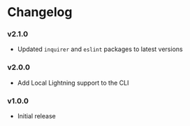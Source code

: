 # Changelog

### v2.1.0

- Updated `inquirer` and `eslint` packages to latest versions

### v2.0.0

- Add Local Lightning support to the CLI

### v1.0.0

- Initial release
